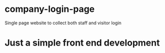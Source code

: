 # company-login-page
Single page website to collect both staff and visitor login
# Just a simple front end development 
